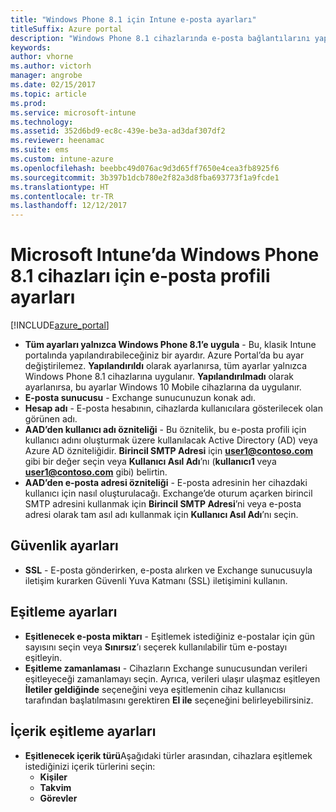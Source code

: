 ```yaml
---
title: "Windows Phone 8.1 için Intune e-posta ayarları"
titleSuffix: Azure portal
description: "Windows Phone 8.1 cihazlarında e-posta bağlantılarını yapılandırmak için kullanabileceğiniz Intune ayarlarını öğrenin.\""
keywords: 
author: vhorne
ms.author: victorh
manager: angrobe
ms.date: 02/15/2017
ms.topic: article
ms.prod: 
ms.service: microsoft-intune
ms.technology: 
ms.assetid: 352d6bd9-ec8c-439e-be3a-ad3daf307df2
ms.reviewer: heenamac
ms.suite: ems
ms.custom: intune-azure
ms.openlocfilehash: beebbc49d076ac9d3d65ff7650e4cea3fb8925f6
ms.sourcegitcommit: 3b397b1dcb780e2f82a3d8fba693773f1a9fcde1
ms.translationtype: HT
ms.contentlocale: tr-TR
ms.lasthandoff: 12/12/2017
---
```

# <a name="email-profile-settings-for-windows-phone-81-devices-in-microsoft-intune"></a>Microsoft Intune’da Windows Phone 8.1 cihazları için e-posta profili ayarları

[!INCLUDE[azure_portal](./includes/azure_portal.md)]


- **Tüm ayarları yalnızca Windows Phone 8.1’e uygula** - Bu, klasik Intune portalında yapılandırabileceğiniz bir ayardır. Azure Portal’da bu ayar değiştirilemez. **Yapılandırıldı** olarak ayarlanırsa, tüm ayarlar yalnızca Windows Phone 8.1 cihazlarına uygulanır. **Yapılandırılmadı** olarak ayarlanırsa, bu ayarlar Windows 10 Mobile cihazlarına da uygulanır.
- **E-posta sunucusu** - Exchange sunucunuzun konak adı.
- **Hesap adı** - E-posta hesabının, cihazlarda kullanıcılara gösterilecek olan görünen adı.
- **AAD’den kullanıcı adı özniteliği** - Bu öznitelik, bu e-posta profili için kullanıcı adını oluşturmak üzere kullanılacak Active Directory (AD) veya Azure AD özniteliğidir. **Birincil SMTP Adresi** için **user1@contoso.com** gibi bir değer seçin veya **Kullanıcı Asıl Adı**’nı (**kullanıcı1** veya **user1@contoso.com** gibi) belirtin.
- **AAD’den e-posta adresi özniteliği** - E-posta adresinin her cihazdaki kullanıcı için nasıl oluşturulacağı. Exchange’de oturum açarken birincil SMTP adresini kullanmak için **Birincil SMTP Adresi**’ni veya e-posta adresi olarak tam asıl adı kullanmak için **Kullanıcı Asıl Adı**’nı seçin.


## <a name="security-settings"></a>Güvenlik ayarları

- **SSL** - E-posta gönderirken, e-posta alırken ve Exchange sunucusuyla iletişim kurarken Güvenli Yuva Katmanı (SSL) iletişimini kullanın.



## <a name="synchronization-settings"></a>Eşitleme ayarları

- **Eşitlenecek e-posta miktarı** - Eşitlemek istediğiniz e-postalar için gün sayısını seçin veya **Sınırsız**’ı seçerek kullanılabilir tüm e-postayı eşitleyin.
- **Eşitleme zamanlaması** - Cihazların Exchange sunucusundan verileri eşitleyeceği zamanlamayı seçin. Ayrıca, verileri ulaşır ulaşmaz eşitleyen **İletiler geldiğinde** seçeneğini veya eşitlemenin cihaz kullanıcısı tarafından başlatılmasını gerektiren **El ile** seçeneğini belirleyebilirsiniz.

## <a name="content-sync-settings"></a>İçerik eşitleme ayarları

- **Eşitlenecek içerik türü**Aşağıdaki türler arasından, cihazlara eşitlemek istediğinizi içerik türlerini seçin:
    - **Kişiler**
    - **Takvim**
    - **Görevler**

